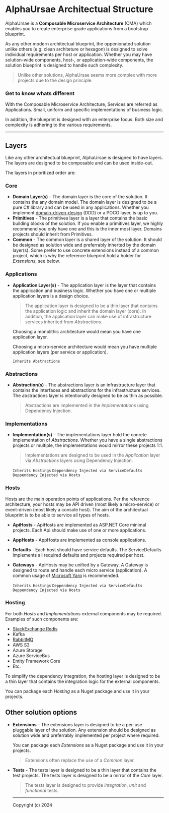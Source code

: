 # AlphaUrsae Architectual Structure
AlphaUrsae is a **Composable Microservice Architecture** (CMA) which enables you to create enterprise grade applications from a bootstrap blueprint. 

As any other modern architectual blueprint, the oppenionated solution unlike others (e.g: clean architeture or hexagon) is designed to solve individual requirements per host or application. Whether you may have solution-wide components, host-, or application-wide components, the solution blueprint is designed to handle such complexity.

> Unlike other solutions, AlphaUrsae seems more complex with more projects due to the design principle.

### Get to know whats different
With the Composable Microservice Architecture, Services are referred as Applications. Small, uniform and specific implementations of business logic.

In addition, the blueprint is designed with an enterprise focus. Both size and complexity is adhering to the various requirements.

---

## Layers
Like any other architectual blueprint, AlphaUrsae is designed to have layers. The layers are designed to be composable and can be used inside-out.

The layers in prioritized order are:

### Core ###
* **Domain Layer(s)** - The domain layer is the core of the solution. It contains the any domain model. The domain layer is designed to be a pure C# library and can be used in any applications. Whether you implement [domain-driven-design](https://en.wikipedia.org/wiki/Domain-driven_design) (DDD) or a POCO layer, is up to you.  
* **Primitives** - The primitives layer is a layer that contains the basic building blocks of the solution. If you enable a primitives layer, we highly recommend you only have one and this is the inner most layer. Domains projects should inherit from Primitives.
* **Common** - The common layer is a shared layer of the solution. It should be designed as solution wide and preferrably inherted by the domain layer(s). Some prefer to use concrete extensions instead of a common project, which is why the reference blueprint hold a holder for *Extensions*, see below.

### Applications ###
* **Application Layer(s)** - The application layer is the layer that contains the application and business logic. Whether you have one or multiple application layers is a design choice.
  
  > The application layer is designed to be a thin layer that contains the application logic and inherit the domain layer (core). In addition, the application layer can make use of infrastructure services inherited from *Abstractions*.

  Choosing a monolithic architecture would mean you have one application layer. 
 
  Choosing a micro-service architecture would mean you have multiple application layers (per service or application).

  `Inherits Abstractions` 

### Abstractions ###
* **Abstraction(s)** - The abstractions layer is an infrastructure layer that contains the interfaces and abstractions for the infrastructure services. The abstractions layer is intentionally designed to be as thin as possible.

  > Abstractions are implemented in the *Implementations* using Dependency Injection.

### Implementations ###
* **Implementation(s)** - The implementations layer hold the conrete implementation of *Abstractions*. Whether you have a single abstractions projects or multiple, the implementations would mirror these projects 1:1.

  > Implementations are designed to be used in the *Application* layer via *Abstractions* layers using Dependency Injection.

  `Inherits Hostings` 
  `Deppendency Injected via ServiceDefaults`
  `Deppendency Injected via Hosts`

### Hosts ###
Hosts are the main operation points of applications. Per the reference architecture, your hosts may be API driven (most likely a micro-service) or event-driven (most likely a console host). The aim of the architectual blueprint is to be able to service all types of hosts.

* **ApiHosts** - ApiHosts are implemented as ASP.NET Core minimal projects. Each Api should make use of one or more applications.
* **AppHosts** - AppHosts are implemented as console applications.
* **Defaults** - Each host should have service defaults. The ServiceDefaults implements all required defaults and projects required per host.
* **Gateways** - ApiHosts may be unified by a Gateway. A Gateway is designed to route and handle each micro service (application). A common usage of [Microsoft Yarp](https://microsoft.github.io/reverse-proxy/) is recommended.

  `Inherits Hostings` 
  `Deppendency Injected via ServiceDefaults`
  `Deppendency Injected via Hosts`
 
### Hosting ###
For both *Hosts* and *Implementations* external components may be required. Examples of such components are:

* [StackExchange Redis](https://www.nuget.org/packages/StackExchange.Redis)
* Kafka
* [RabbitMQ](https://www.nuget.org/packages/RabbitMQ.Client/7.0.0-alpha.6)
* AWS S3
* Azure Storage
* Azure ServiceBus
* Entity Framework Core
* Etc.

To simplify the dependency integration, the hosting layer is designed to be a thin layer that contains the integration logic for the external components.

You can package each *Hosting* as a Nuget package and use it in your projects.

## Other solution options
* **Extensions** - The extensions layer is designed to be a per-use pluggable layer of the solution. Any extension should be designed as solution wide and preferrably implemented per project where required. 
  
  You can package each *Extensions* as a Nuget package and use it in your projects.

  > Extensions often replace the use of a *Common* layer.

* **Tests** - The tests layer is designed to be a thin layer that contains the test projects. The tests layer is designed to be a mirror of the *Core* layer.

  > The tests layer is designed to provide *integration*, *unit* and *functional* tests.

  ---

  Copyright (c) 2024